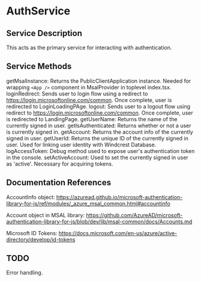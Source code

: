 # AuthService

## Service Description

This acts as the primary service for interacting with authentication.

## Service Methods

getMsalInstance: Returns the PublicClientApplication instance. Needed for wrapping `<App />` component in MsalProvider in toplevel index.tsx.
loginRedirect: Sends user to login flow using a redirect to https://login.microsoftonline.com/common. Once complete, user is redirected to LoginLoadingPAge.
logout: Sends user to a logout flow using redirect to https://login.microsoftonline.com/common. Once complete, user is redirected to LandingPage.
getUserName: Returns the name of the currently signed in user.
getIsAuthenticated: Returns whether or not a user is currently signed in.
getAccount: Returns the account info of the currently signed in user.
getUserId: Returns the unique ID of the currently signed in user. Used for linking user identity with Windcrest Database.
logAccessToken: Debug method used to expose user's authentication token in the console.
setActiveAccount: Used to set the currently signed in user as 'active'. Necessary for acquiring tokens.

## Documentation References

AccountInfo object: https://azuread.github.io/microsoft-authentication-library-for-js/ref/modules/_azure_msal_common.html#accountinfo

Account object in MSAL library: https://github.com/AzureAD/microsoft-authentication-library-for-js/blob/dev/lib/msal-common/docs/Accounts.md

Microsoft ID Tokens: https://docs.microsoft.com/en-us/azure/active-directory/develop/id-tokens

## TODO

Error handling.
